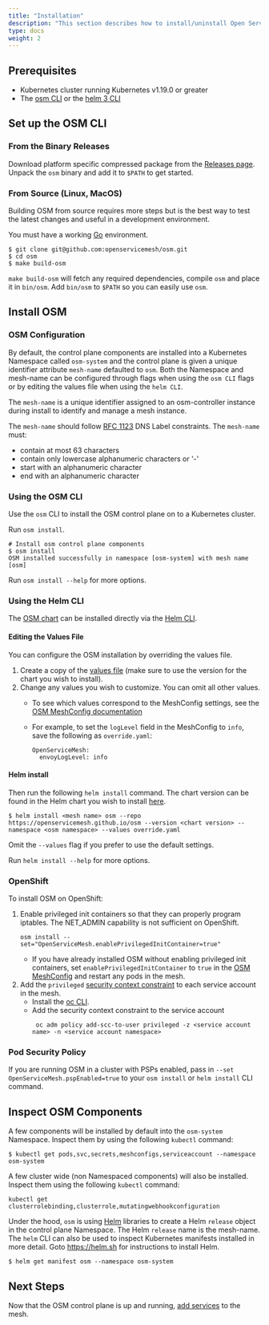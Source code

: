 ```yaml
---
title: "Installation"
description: "This section describes how to install/uninstall Open Service Mesh (OSM) on a Kubernetes cluster using the `osm` CLI."
type: docs
weight: 2
---
```


## Prerequisites

- Kubernetes cluster running Kubernetes v1.19.0 or greater
- The [osm CLI](#set-up-the-osm-cli) or the [helm 3 CLI](https://helm.sh/docs/intro/install/)

## Set up the OSM CLI

### From the Binary Releases

Download platform specific compressed package from the [Releases page](https://github.com/openservicemesh/osm/releases).
Unpack the `osm` binary and add it to `$PATH` to get started.

### From Source (Linux, MacOS)

Building OSM from source requires more steps but is the best way to test the latest changes and useful in a development environment.

You must have a working [Go](https://golang.org/doc/install) environment.

```console
$ git clone git@github.com:openservicemesh/osm.git
$ cd osm
$ make build-osm
```

`make build-osm` will fetch any required dependencies, compile `osm` and place it in `bin/osm`. Add `bin/osm` to `$PATH` so you can easily use `osm`.

## Install OSM

### OSM Configuration
By default, the control plane components are installed into a Kubernetes Namespace called `osm-system` and the control plane is given a unique identifier attribute `mesh-name` defaulted to `osm`. Both the Namespace and mesh-name can be configured through flags when using the `osm CLI` flags or by editing the values file when using the `helm CLI`.

The `mesh-name` is a unique identifier assigned to an osm-controller instance during install to identify and manage a mesh instance.

The `mesh-name` should follow [RFC 1123](https://tools.ietf.org/html/rfc1123) DNS Label constraints. The `mesh-name` must:
- contain at most 63 characters
- contain only lowercase alphanumeric characters or '-'
- start with an alphanumeric character
- end with an alphanumeric character

### Using the OSM CLI
Use the `osm` CLI to install the OSM control plane on to a Kubernetes cluster.

Run `osm install`.

```console
# Install osm control plane components
$ osm install
OSM installed successfully in namespace [osm-system] with mesh name [osm]
```

Run `osm install --help` for more options.

### Using the Helm CLI
The [OSM chart](https://github.com/openservicemesh/osm/tree/release-v0.9/charts/osm) can be installed directly via the [Helm CLI](https://helm.sh/docs/intro/install/).

#### Editing the Values File
You can configure the OSM installation by overriding the values file.
1. Create a copy of the [values file](https://github.com/openservicemesh/osm/blob/release-v0.9/charts/osm/values.yaml) (make sure to use the version for the chart you wish to install).
1. Change any values you wish to customize. You can omit all other values.
   - To see which values correspond to the MeshConfig settings, see the [OSM MeshConfig documentation](/docs/concepts_features/osm_mesh_config)

   - For example, to set the `logLevel` field in the MeshConfig to `info`, save the following as `override.yaml`:
     ```
     OpenServiceMesh:
       envoyLogLevel: info
     ```

#### Helm install
Then run the following `helm install` command. The chart version can be found in the Helm chart you wish to install [here](https://github.com/openservicemesh/osm/blob/release-v0.9/charts/osm/Chart.yaml#L17).

```console
$ helm install <mesh name> osm --repo https://openservicemesh.github.io/osm --version <chart version> --namespace <osm namespace> --values override.yaml
```

Omit the `--values` flag if you prefer to use the default settings.

Run `helm install --help` for more options.

### OpenShift

To install OSM on OpenShift:
1. Enable privileged init containers so that they can properly program iptables. The NET_ADMIN capability is not sufficient on OpenShift.
    ```shell
    osm install --set="OpenServiceMesh.enablePrivilegedInitContainer=true"
    ```
    - If you have already installed OSM without enabling privileged init containers, set `enablePrivilegedInitContainer` to `true` in the [OSM MeshConfig](/docs/concepts_features/osm_mesh_config) and restart any pods in the mesh.
1. Add the `privileged` [security context constraint](https://docs.openshift.com/container-platform/4.7/authentication/managing-security-context-constraints.html) to each service account in the mesh.
    - Install the [oc CLI](https://docs.openshift.com/container-platform/4.7/cli_reference/openshift_cli/getting-started-cli.html).
    - Add the security context constraint to the service account
       ```shell
        oc adm policy add-scc-to-user privileged -z <service account name> -n <service account namespace>
       ```

### Pod Security Policy

If you are running OSM in a cluster with PSPs enabled, pass in `--set OpenServiceMesh.pspEnabled=true` to your `osm install` or `helm install` CLI command.

## Inspect OSM Components

A few components will be installed by default into the `osm-system` Namespace. Inspect them by using the following `kubectl` command:

```console
$ kubectl get pods,svc,secrets,meshconfigs,serviceaccount --namespace osm-system
```

A few cluster wide (non Namespaced components) will also be installed. Inspect them using the following `kubectl` command:

```console
kubectl get clusterrolebinding,clusterrole,mutatingwebhookconfiguration
```

Under the hood, `osm` is using [Helm](https://helm.sh) libraries to create a Helm `release` object in the control plane Namespace. The Helm `release` name is the mesh-name. The `helm` CLI can also be used to inspect Kubernetes manifests installed in more detail. Goto https://helm.sh for instructions to install Helm.

```console
$ helm get manifest osm --namespace osm-system
```

## Next Steps

Now that the OSM control plane is up and running, [add services](/docs/tasks/onboard_services) to the mesh.
